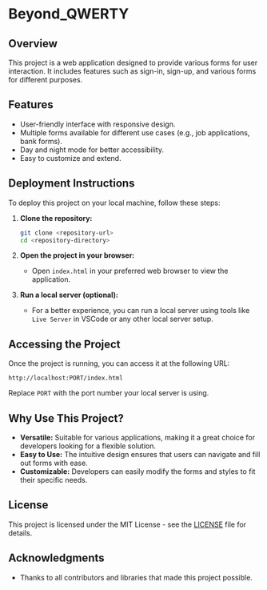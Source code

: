 # Beyond_QWERTY

## Overview
This project is a web application designed to provide various forms for user interaction. It includes features such as sign-in, sign-up, and various forms for different purposes.

## Features
- User-friendly interface with responsive design.
- Multiple forms available for different use cases (e.g., job applications, bank forms).
- Day and night mode for better accessibility.
- Easy to customize and extend.

## Deployment Instructions
To deploy this project on your local machine, follow these steps:

1. **Clone the repository:**
   ```bash
   git clone <repository-url>
   cd <repository-directory>
   ```

2. **Open the project in your browser:**
   - Open `index.html` in your preferred web browser to view the application.

3. **Run a local server (optional):**
   - For a better experience, you can run a local server using tools like `Live Server` in VSCode or any other local server setup.

## Accessing the Project
Once the project is running, you can access it at the following URL:
```
http://localhost:PORT/index.html
```
Replace `PORT` with the port number your local server is using.

## Why Use This Project?
- **Versatile:** Suitable for various applications, making it a great choice for developers looking for a flexible solution.
- **Easy to Use:** The intuitive design ensures that users can navigate and fill out forms with ease.
- **Customizable:** Developers can easily modify the forms and styles to fit their specific needs.

## License
This project is licensed under the MIT License - see the [LICENSE](https://github.com/kalpadas599/Beyond_QWERTY_Project/blob/99b8e88d0cfa1e818e97f8febd4a907f662213d8/LICENSE) file for details.

## Acknowledgments
- Thanks to all contributors and libraries that made this project possible.
